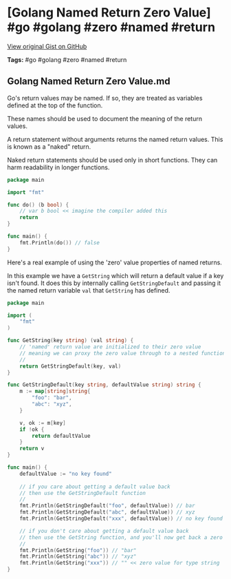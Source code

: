 # [Golang Named Return Zero Value] #go #golang #zero #named #return

[View original Gist on GitHub](https://gist.github.com/Integralist/47e0f8f848ea67f93fc29b754f02cca7)

**Tags:** #go #golang #zero #named #return

## Golang Named Return Zero Value.md

Go's return values may be named. If so, they are treated as variables defined at the top of the function.

These names should be used to document the meaning of the return values.

A return statement without arguments returns the named return values. This is known as a "naked" return.

Naked return statements should be used only in short functions. They can harm readability in longer functions.

```go
package main

import "fmt"

func do() (b bool) {
    // var b bool << imagine the compiler added this
	return
}

func main() {
	fmt.Println(do()) // false
}
```

Here's a real example of using the 'zero' value properties of named returns.

In this example we have a `GetString` which will return a default value if a key isn't found. It does this by internally calling `GetStringDefault` and passing it the named return variable `val` that `GetString` has defined.

```go
package main

import (
	"fmt"
)

func GetString(key string) (val string) {
	// 'named' return value are initialized to their zero value
	// meaning we can proxy the zero value through to a nested function
	//
	return GetStringDefault(key, val)
}

func GetStringDefault(key string, defaultValue string) string {
	m := map[string]string{
		"foo": "bar",
		"abc": "xyz",
	}

	v, ok := m[key]
	if !ok {
		return defaultValue
	}
	return v
}

func main() {
	defaultValue := "no key found"
	
	// if you care about getting a default value back
	// then use the GetStringDefault function
	//
	fmt.Println(GetStringDefault("foo", defaultValue)) // bar
	fmt.Println(GetStringDefault("abc", defaultValue)) // xyz
	fmt.Println(GetStringDefault("xxx", defaultValue)) // no key found

	// if you don't care about getting a default value back
	// then use the GetString function, and you'll now get back a zero value
	//
	fmt.Println(GetString("foo")) // "bar"
	fmt.Println(GetString("abc")) // "xyz"
	fmt.Println(GetString("xxx")) // "" << zero value for type string
}
```

